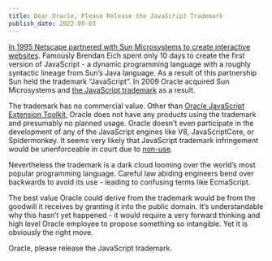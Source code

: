 ```yaml
---
title: Dear Oracle, Please Release the JavaScript Trademark
publish_date: 2022-09-03
---
```


[In 1995 Netscape partnered with Sun Microsystems to create interactive
websites](https://www.cnet.com/tech/services-and-software/netscape-and-sun-unveil-javascript/).
Famously Brendan Eich spent only 10 days to create the first version of
JavaScript - a dynamic programming language with a roughly syntactic lineage
from Sun’s Java language. As a result of this partnership Sun held the trademark
“JavaScript”. In 2009 Oracle acquired Sun Microsystems and
[the JavaScript trademark](https://tsdr.uspto.gov/#caseNumber=75026640&caseType=SERIAL_NO&searchType=statusSearch)
as a result.

The trademark has no commercial value. Other than
[Oracle JavaScript Extension Toolkit](https://www.oracle.com/webfolder/technetwork/jet/index.html),
Oracle does not have any products using the trademark and presumably no planned
usage. Oracle doesn’t even participate in the development of any of the
JavaScript engines like V8, JavaScriptCore, or Spidermonkey. It seems very
likely that JavaScript trademark infringement would be unenforceable in court
due to
[non-use](https://www.uspto.gov/trademarks/maintain/keeping-your-registration-alive).

Nevertheless the trademark is a dark cloud looming over the world’s most popular
programming language. Careful law abiding engineers bend over backwards to avoid
its use - leading to confusing terms like EcmaScript.

The best value Oracle could derive from the trademark would be from the goodwill
it receives by granting it into the public domain. It’s understandable why this
hasn’t yet happened - it would require a very forward thinking and high level
Oracle employee to propose something so intangible. Yet it is obviously the
right move.

Oracle, please release the JavaScript trademark.
